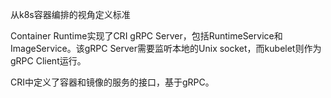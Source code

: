 
从k8s容器编排的视角定义标准

Container Runtime实现了CRI gRPC Server，包括RuntimeService和ImageService。该gRPC Server需要监听本地的Unix socket，而kubelet则作为gRPC Client运行。

CRI中定义了容器和镜像的服务的接口，基于gRPC。
